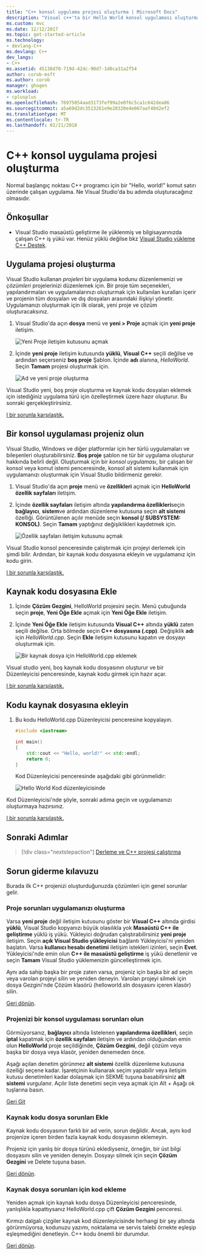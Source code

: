 ```yaml
---
title: "C++ konsol uygulama projesi oluşturma | Microsoft Docs"
description: "Visual c++'ta bir Hello World konsol uygulaması oluşturma"
ms.custom: mvc
ms.date: 12/12/2017
ms.topic: get-started-article
ms.technology:
- devlang-C++
ms.devlang: C++
dev_langs:
- C++
ms.assetid: 45138d70-719d-42dc-90d7-1d0ca31a2f54
author: corob-msft
ms.author: corob
manager: ghogen
ms.workload:
- cplusplus
ms.openlocfilehash: 76975054aad3173fef99a2e0f6c5ca1c642dea86
ms.sourcegitcommit: a5a69d2dc3513261e9e28320e4e067aaf40d2ef2
ms.translationtype: MT
ms.contentlocale: tr-TR
ms.lasthandoff: 02/21/2018
---
```

# <a name="create-a-c-console-app-project"></a>C++ konsol uygulama projesi oluşturma

Normal başlangıç noktası C++ programcı için bir "Hello, world!" komut satırı üzerinde çalışan uygulama. Ne Visual Studio'da bu adımda oluşturacağınız olmasıdır.

## <a name="prerequisites"></a>Önkoşullar

- Visual Studio masaüstü geliştirme ile yüklenmiş ve bilgisayarınızda çalışan C++ iş yükü var. Henüz yüklü değilse bkz [Visual Studio yükleme C++ Destek](../build/vscpp-step-0-installation.md).

## <a name="create-your-app-project"></a>Uygulama projesi oluşturma

Visual Studio kullanan *projeleri* bir uygulama kodunu düzenlemenizi ve *çözümleri* projelerinizi düzenlemek için. Bir proje tüm seçenekleri, yapılandırmaları ve uygulamalarınızı oluşturmak için kullanılan kuralları içerir ve projenin tüm dosyaları ve dış dosyaları arasındaki ilişkiyi yönetir. Uygulamanızı oluşturmak için ilk olarak, yeni proje ve çözüm oluşturacaksınız.

1. Visual Studio'da açın **dosya** menü ve **yeni > Proje** açmak için **yeni proje** iletişim.

   ![Yeni Proje iletişim kutusunu açmak](../build/media/vscpp-file-new-project.gif "yeni proje iletişim kutusunu aç")

1. İçinde **yeni proje** iletişim kutusunda **yüklü**, **Visual C++** seçili değilse ve ardından seçerseniz **boş proje** Şablon. İçinde **adı** alanına, *HelloWorld*. Seçin **Tamam** projesi oluşturmak için.

   ![Ad ve yeni proje oluşturma](../build/media/vscpp-concierge-project-name-callouts.png "adı ve yeni proje oluşturma")

Visual Studio yeni, boş proje oluşturma ve kaynak kodu dosyaları eklemek için istediğiniz uygulama türü için özelleştirmek üzere hazır oluşturur. Bu sonraki gerçekleştirirsiniz.

[I bir sorunla karşılaştık.](#create-your-app-project-issues)

## <a name="make-your-project-a-console-app"></a>Bir konsol uygulaması projeniz olun

Visual Studio, Windows ve diğer platformlar için her türlü uygulamaları ve bileşenleri oluşturabilirsiniz. **Boş proje** şablon ne tür bir uygulama oluşturur hakkında belirli değil. Oluşturmak için bir *konsol uygulaması*, bir çalışan bir konsol veya komut istemi penceresinde, konsol alt sistemi kullanmak için uygulamanızı oluşturmak için Visual Studio bildirmeniz gerekir.

1. Visual Studio'da açın **proje** menü ve **özellikleri** açmak için **HelloWorld özellik sayfaları** iletişim.

1. İçinde **özellik sayfaları** iletişim altında **yapılandırma özellikleri**seçin **bağlayıcı**, **sistem**ve ardından düzenleme kutusuna seçin **alt sistemi** özelliği. Görüntülenen açılır menüde seçin **konsol (/ SUBSYSTEM: KONSOL)**. Seçin **Tamam** yaptığınız değişiklikleri kaydetmek için.

   ![Özellik sayfaları iletişim kutusunu açmak](../build/media/vscpp-properties-linker-subsystem.gif "özellik sayfaları iletişim kutusunu aç")

Visual Studio konsol penceresinde çalıştırmak için projeyi derlemek için şimdi bilir. Ardından, bir kaynak kodu dosyasına ekleyin ve uygulamanız için kodu girin.

[I bir sorunla karşılaştık.](#make-your-project-a-console-app-issues)

## <a name="add-a-source-code-file"></a>Kaynak kodu dosyasına Ekle

1. İçinde **Çözüm Gezgini**, HelloWorld projesini seçin. Menü çubuğunda seçin **proje**, **Yeni Öğe Ekle** açmak için **Yeni Öğe Ekle** iletişim.

1. İçinde **Yeni Öğe Ekle** iletişim kutusunda **Visual C++** altında **yüklü** zaten seçili değilse. Orta bölmede seçin **C++ dosyasına (.cpp)**. Değişiklik **adı** için *HelloWorld.cpp*. Seçin **Ekle** iletişim kutusunu kapatın ve dosyayı oluşturmak için.

   ![Bir kaynak dosya için HelloWorld.cpp eklemek](../build/media/vscpp-add-new-item.gif "HelloWorld.cpp için bir kaynak dosyası ekleme")

Visual studio yeni, boş kaynak kodu dosyasının oluşturur ve bir Düzenleyicisi penceresinde, kaynak kodu girmek için hazır açar.

[I bir sorunla karşılaştık.](#add-a-source-code-file-issues)

## <a name="add-code-to-the-source-file"></a>Kodu kaynak dosyasına ekleyin

1. Bu kodu HelloWorld.cpp Düzenleyicisi penceresine kopyalayın.

   ```cpp
   #include <iostream>

   int main()
   {
       std::cout << "Hello, world!" << std::endl;
       return 0;
   }
   ```

   Kod Düzenleyicisi penceresinde aşağıdaki gibi görünmelidir:

   ![Hello World Kod düzenleyicisinde](../build/media/vscpp-hello-world-editor.png "Düzenleyicisi'nde Hello World kodu")

Kod Düzenleyicisi'nde şöyle, sonraki adıma geçin ve uygulamanızı oluşturmaya hazırsınız.

[I bir sorunla karşılaştık.](#add-a-source-code-file-issues)

## <a name="next-steps"></a>Sonraki Adımlar

> [!div class="nextstepaction"]
> [Derleme ve C++ projesi çalıştırma](vscpp-step-2-build.md)

## <a name="troubleshooting-guide"></a>Sorun giderme kılavuzu

Burada ilk C++ projenizi oluşturduğunuzda çözümleri için genel sorunlar gelir.

### <a name="create-your-app-project-issues"></a>Proje sorunları uygulamanızı oluşturma

Varsa **yeni proje** değil iletişim kutusunu göster bir **Visual C++** altında girdisi **yüklü**, Visual Studio kopyanızı büyük olasılıkla yok **Masaüstü C++ ile geliştirme** yüklü iş yükü. Yükleyici doğrudan çalıştırabilirsiniz **yeni proje** iletişim. Seçin **açık Visual Studio yükleyicisi** bağlantı Yükleyicisi'ni yeniden başlatın. Varsa **kullanıcı hesabı denetimi** iletişim istekleri izinleri, seçin **Evet**. Yükleyicisi'nde emin olun **C++ ile masaüstü geliştirme** iş yükü denetlenir ve seçin **Tamam** Visual Studio yüklemenizin güncelleştirmek için.

Aynı ada sahip başka bir proje zaten varsa, projeniz için başka bir ad seçin veya varolan projeyi silin ve yeniden deneyin. Varolan projeyi silmek için dosya Gezgini'nde Çözüm klasörü (helloworld.sln dosyasını içeren klasör) silin.

[Geri dönün](#create-your-app-project).

### <a name="make-your-project-a-console-app-issues"></a>Projenizi bir konsol uygulaması sorunları olun

Görmüyorsanız, **bağlayıcı** altında listelenen **yapılandırma özellikleri**, seçin **iptal** kapatmak için **özellik sayfaları** iletişim ve ardından olduğundan emin olun **HelloWorld** proje seçildiğinde, **Çözüm Gezgini**, değil çözüm veya başka bir dosya veya klasör, yeniden denemeden önce.

Aşağı açılan denetim görünmez **alt sistemi** özellik düzenleme kutusuna özelliği seçene kadar. İşaretçinin kullanarak seçim yapabilir veya iletişim kutusu denetimleri kadar dolaşmak için SEKME tuşuna basabilirsiniz **alt sistemi** vurgulanır. Açılır liste denetimi seçin veya açmak için Alt + Aşağı ok tuşlarına basın.

[Geri Git](#make-your-project-a-console-app)

### <a name="add-a-source-code-file-issues"></a>Kaynak kodu dosya sorunları Ekle

Kaynak kodu dosyasının farklı bir ad verin, sorun değildir. Ancak, aynı kod projenize içeren birden fazla kaynak kodu dosyasının eklemeyin.

Projeniz için yanlış bir dosya türünü eklediyseniz, örneğin, bir üst bilgi dosyasını silin ve yeniden deneyin. Dosyayı silmek için seçin **Çözüm Gezgini** ve Delete tuşuna basın.

[Geri dönün](#add-a-source-code-file).

### <a name="add-code-to-the-source-file-issues"></a>Kaynak dosya sorunları için kod ekleme

Yeniden açmak için kaynak kodu dosya Düzenleyicisi penceresinde, yanlışlıkla kapattıysanız HelloWorld.cpp çift **Çözüm Gezgini** penceresi.

Kırmızı dalgalı çizgiler kaynak kod düzenleyicisinde herhangi bir şey altında görünmüyorsa, kodunuzu yazımı, noktalama ve servis talebi örnekte eşleşip eşleşmediğini denetleyin. C++ kodu önemli bir durumdur.

[Geri dönün](#add-code-to-the-source-file).

<iframe src="" height="0" width="0" frameborder="0" name="frameTarget" />